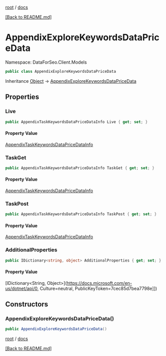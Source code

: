 [root](./../ "root") / [docs](./ "docs")

[[Back to README.md]](./../README.md "[Back to README.md]")

# AppendixExploreKeywordsDataPriceData

Namespace: DataForSeo.Client.Models

```csharp
public class AppendixExploreKeywordsDataPriceData
```

Inheritance [Object](https://docs.microsoft.com/en-us/dotnet/api/Object) → [AppendixExploreKeywordsDataPriceData](./AppendixExploreKeywordsDataPriceData.md)

## Properties

### **Live**

```csharp
public AppendixTaskKeywordsDataPriceDataInfo Live { get; set; }
```

#### Property Value

[AppendixTaskKeywordsDataPriceDataInfo](./AppendixTaskKeywordsDataPriceDataInfo.md)<br>

### **TaskGet**

```csharp
public AppendixTaskKeywordsDataPriceDataInfo TaskGet { get; set; }
```

#### Property Value

[AppendixTaskKeywordsDataPriceDataInfo](./AppendixTaskKeywordsDataPriceDataInfo.md)<br>

### **TaskPost**

```csharp
public AppendixTaskKeywordsDataPriceDataInfo TaskPost { get; set; }
```

#### Property Value

[AppendixTaskKeywordsDataPriceDataInfo](./AppendixTaskKeywordsDataPriceDataInfo.md)<br>

### **AdditionalProperties**

```csharp
public IDictionary<string, object> AdditionalProperties { get; set; }
```

#### Property Value

[IDictionary&lt;String, Object&gt;](https://docs.microsoft.com/en-us/dotnet/api/0, Culture=neutral, PublicKeyToken=7cec85d7bea7798e]])<br>

## Constructors

### **AppendixExploreKeywordsDataPriceData()**

```csharp
public AppendixExploreKeywordsDataPriceData()
```

[root](./../ "root") / [docs](./ "docs")

[[Back to README.md]](./../README.md "[Back to README.md]")